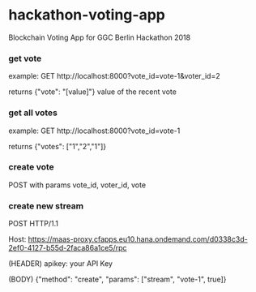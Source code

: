 # hackathon-voting-app
Blockchain Voting App for GGC Berlin Hackathon 2018


### get vote
example:
GET http://localhost:8000?vote_id=vote-1&voter_id=2

returns {"vote": "[value]"}  value of the recent vote

### get all votes
example:
GET http://localhost:8000?vote_id=vote-1

returns {"votes": ["1","2","1"]}

### create vote
POST with params vote_id, voter_id, vote

### create new stream
POST  HTTP/1.1

Host: https://maas-proxy.cfapps.eu10.hana.ondemand.com/d0338c3d-2ef0-4127-b55d-2faca86a1ce5/rpc

(HEADER) apikey: your API Key

(BODY) {"method": "create", "params": ["stream", "vote-1", true]}
